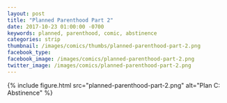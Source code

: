 ```yaml
---
layout: post
title: "Planned Parenthood Part 2"
date: 2017-10-23 01:00:00 -0700
keywords: planned, parenthood, comic, abstinence
categories: strip
thumbnail: /images/comics/thumbs/planned-parenthood-part-2.png
facebook_type: 
facebook_image: /images/comics/planned-parenthood-part-2.png
twitter_image: /images/comics/planned-parenthood-part-2.png
---
```


{% include figure.html src="planned-parenthood-part-2.png" alt="Plan C: Abstinence" %}
